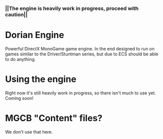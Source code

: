 ### ||The engine is heavily work in progress, proceed with caution||

# Dorian Engine
Powerful DirectX MonoGame game engine. In the end designed to run on games similar to the Driver/Stuntman series, but due to ECS should be able to do anything.

# Using the engine
Right now it's still heavily work in progress, so there isn't much to use yet. Coming soon!

# MGCB "Content" files?
We don't use that here.
